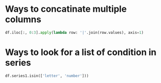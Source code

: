 # Ways to concatinate multiple columns
```python
df.iloc[:, 0:3].apply(lambda row: '|'.join(row.values), axis=1)
```
# Ways to look for a list of condition in series
```python
df.series1.isin(['letter', 'number']))
```
